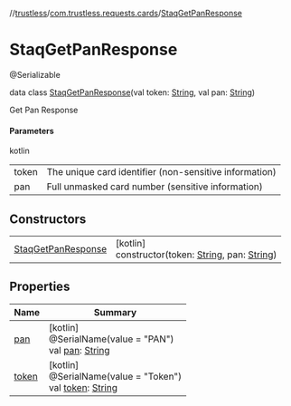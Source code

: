 //[trustless](../../../index.md)/[com.trustless.requests.cards](../index.md)/[StaqGetPanResponse](index.md)

# StaqGetPanResponse

@Serializable

data class [StaqGetPanResponse](index.md)(val token: [String](https://kotlinlang.org/api/latest/jvm/stdlib/kotlin/-string/index.html), val pan: [String](https://kotlinlang.org/api/latest/jvm/stdlib/kotlin/-string/index.html))

Get Pan Response

#### Parameters

kotlin

| | |
|---|---|
| token | The unique card identifier (non-sensitive information) |
| pan | Full unmasked card number (sensitive information) |

## Constructors

| | |
|---|---|
| [StaqGetPanResponse](-staq-get-pan-response.md) | [kotlin]<br>constructor(token: [String](https://kotlinlang.org/api/latest/jvm/stdlib/kotlin/-string/index.html), pan: [String](https://kotlinlang.org/api/latest/jvm/stdlib/kotlin/-string/index.html)) |

## Properties

| Name | Summary |
|---|---|
| [pan](pan.md) | [kotlin]<br>@SerialName(value = &quot;PAN&quot;)<br>val [pan](pan.md): [String](https://kotlinlang.org/api/latest/jvm/stdlib/kotlin/-string/index.html) |
| [token](token.md) | [kotlin]<br>@SerialName(value = &quot;Token&quot;)<br>val [token](token.md): [String](https://kotlinlang.org/api/latest/jvm/stdlib/kotlin/-string/index.html) |

